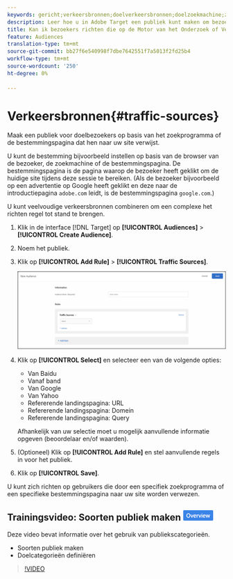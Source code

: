 ```yaml
---
keywords: gericht;verkeersbronnen;doelverkeersbronnen;doelzoekmachine;zoekengine;landingspagina;doellandingspagina;bestemmingspagina;doorvoerpagina
description: Leer hoe u in Adobe Target een publiek kunt maken om bezoekers te richten op basis van de zoekmachine of bestemmingspagina die hen naar uw site verwijst.
title: Kan ik bezoekers richten die op de Motor van het Onderzoek of Verwijzende Plaats worden gebaseerd?
feature: Audiences
translation-type: tm+mt
source-git-commit: bb27f6e540998f7dbe7642551f7a5013f2fd25b4
workflow-type: tm+mt
source-wordcount: '250'
ht-degree: 0%

---
```



# Verkeersbronnen{#traffic-sources}

Maak een publiek voor doelbezoekers op basis van het zoekprogramma of de bestemmingspagina dat hen naar uw site verwijst.

U kunt de bestemming bijvoorbeeld instellen op basis van de browser van de bezoeker, de zoekmachine of de bestemmingspagina. De bestemmingspagina is de pagina waarop de bezoeker heeft geklikt om de huidige site tijdens deze sessie te bereiken. (Als de bezoeker bijvoorbeeld op een advertentie op Google heeft geklikt en deze naar de introductiepagina `adobe.com` leidt, is de bestemmingspagina `google.com`.)

U kunt veelvoudige verkeersbronnen combineren om een complexe het richten regel tot stand te brengen.

1. Klik in de interface [!DNL Target] op **[!UICONTROL Audiences]** > **[!UICONTROL Create Audience]**.
1. Noem het publiek.
1. Klik op **[!UICONTROL Add Rule]** > **[!UICONTROL Traffic Sources]**.

   ![](assets/target_traffic_source.png)

1. Klik op **[!UICONTROL Select]** en selecteer een van de volgende opties:

   * Van Baidu
   * Vanaf band
   * Van Google
   * Van Yahoo
   * Refererende landingspagina: URL
   * Refererende landingspagina: Domein
   * Refererende landingspagina: Query

   Afhankelijk van uw selectie moet u mogelijk aanvullende informatie opgeven (beoordelaar en/of waarden).

1. (Optioneel) Klik op **[!UICONTROL Add Rule]** en stel aanvullende regels in voor het publiek.
1. Klik op **[!UICONTROL Save]**.

U kunt zich richten op gebruikers die door een specifiek zoekprogramma of een specifieke bestemmingspagina naar uw site worden verwezen.

## Trainingsvideo: Soorten publiek maken ![Overzichtsbadge](/help/assets/overview.png)

Deze video bevat informatie over het gebruik van publiekscategorieën.

* Soorten publiek maken
* Doelcategorieën definiëren

>[!VIDEO](https://video.tv.adobe.com/v/17392)
